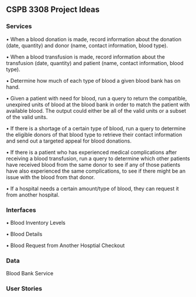 ## CSPB 3308 Project Ideas

### Services 

•	When a blood donation is made, record information about the donation (date, quantity) and donor (name, contact information, blood type).

•	When a blood transfusion is made, record information about the transfusion (date, quantity) and patient (name, contact information, blood type).

•	Determine how much of each type of blood a given blood bank has on hand.

•	Given a patient with need for blood, run a query to return the compatible, unexpired units of blood at the blood bank in order to match the patient with available blood. The output could either be all of the valid units or a subset of the valid units.

•	If there is a shortage of a certain type of blood, run a query to determine the eligible donors of that blood type to retrieve their contact information and send out a targeted appeal for blood donations.

•	If there is a patient who has experienced medical complications after receiving a blood transfusion, run a query to determine which other patients have received blood from the same donor to see if any of those patients have also experienced the same complications, to see if there might be an issue with the blood from that donor.

•	If a hospital needs a certain amount/type of blood, they can request it from another hospital.

### Interfaces 

•	Blood Inventory Levels

•	Blood Details

•	Blood Request from Another Hosptial Checkout

### Data 
Blood Bank Service

### User Stories 
